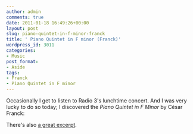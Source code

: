 ```yaml
---
author: admin
comments: true
date: 2011-01-18 16:49:26+00:00
layout: post
slug: piano-quintet-in-f-minor-franck
title: ' Piano Quintet in F minor (Franck)'
wordpress_id: 3011
categories:
- Music
post_format:
- Aside
tags:
- Franck
- Piano Quintet in F minor
---
```


Occasionally I get to listen to Radio 3's lunchtime concert. And I was very lucky to do so today; I discovered the _Piano Quintet in F Minor_ by César Franck:



There's also [a great excerpt](http://www.pristineclassical.com/LargeWorks/Chamber/PACM023.php).
